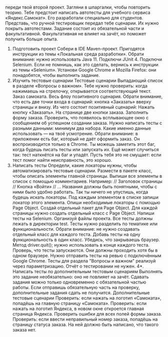 переди твой второй проект. Загляни в шпаргалки, чтобы повторить теорию.
Тебе предстоит написать автотесты для учебного сервиса «Яндекс.Самокат». Его разработали специально для студентов.
Представь, что ручной тестировщик передал тебе сценарии. Их нужно покрыть автотестами.
Задание состоит из обязательной части и факультативной. Факультативная не влияет на зачёт, но поможет получить больше опыта.
1. Подготовить проект
   Собери в IDE Maven-проект. Пригодятся инструкции из темы «Локальная среда разработки». Обрати внимание: нужно использовать Java 11.
   Подключи JUnit 4.
   Подключи Selenium. Если не помнишь, как это сделать, вернись к инструкции из темы «Selenium».
   Установи Google Chrome и Mozilla Firefox: они понадобятся, чтобы выполнить задание.
2. Изучить тестовые сценарии
   Тестовые сценарии
   Выпадающий список в разделе «Вопросы о важном». Тебе нужно проверить: когда нажимаешь на стрелочку, открывается соответствующий текст.
   Заказ самоката. Весь флоу позитивного сценария. Обрати внимание, что есть две точки входа в сценарий: кнопка «Заказать» вверху страницы и внизу.
   Из чего состоит позитивный сценарий:
   Нажать кнопку «Заказать». На странице две кнопки заказа.
   Заполнить форму заказа.
   Проверить, что появилось всплывающее окно с сообщением об успешном создании заказа.
   Нужно написать тесты с разными данными: минимум два набора. Какие именно данные использовать — на твоё усмотрение.
   Обрати внимание: в приложении есть баг, который не даёт оформить заказ. Он воспроизводится только в Chrome.
   Ты можешь заметить этот баг, когда будешь писать тесты или запускать их. Ещё может случиться так: тест наткнётся на баг и упадёт. Пусть тебя это не смущает: если тест помог найти неисправность, это хорошо.
3. Написать тесты
   Определи, какие локаторы нужны, чтобы автоматизировать тестовые сценарии. Размести в пакете класс, чтобы описать элементы главной страницы. Выпиши все элементы в список с помощью комментариев. Например:
   // Заголовок страницы
   // Кнопка «Войти»
   // ...
   Названия должны быть понятными, чтобы с ними было удобно работать. Так ты ничего не упустишь, когда будешь искать локаторы.
   Под каждым элементом в списке запиши локатор этого элемента.
   Опиши необходимые локаторы с помощью Page Object.
   Создай отдельный пакет для Page Object.
   Для каждой страницы нужно создать отдельный класс с Page Object.
   Напиши тесты на Selenium.
   Организуй файлы проекта. Все тесты должны лежать в директории test. Тесты нужно разделить по тематике или функциональности. Обрати внимание: не нужно создавать отдельный класс для каждого теста. Добавь тесты на одну функциональность в один класс.
   Убедись, что закрываешь браузер. Метод driver.quit(); нужно использовать в конце каждого теста.
   Проверь, что тесты запускаются. Они должны проходить хотя бы в одном браузере. Нужно отправить тесты на ревью с подключённым Google Chrome.
   Тесты для раздела "Вопросы и важном" реализуй через параметризацию.
   Отчёт о тестировании не нужен.
   4*. Написать тесты по дополнительным тестовым сценариям
   Выполнять это задание необязательно: оно не повлияет на зачёт.
   Сдавать задания можно только одновременно с обязательной частью работы. Если отправишь обязательную часть на проверку, дополнительные задания сдать не получится.
   Дополнительные тестовые сценарии
   Проверить: если нажать на логотип «Самоката», попадёшь на главную страницу «Самоката».
   Проверить: если нажать на логотип Яндекса, в новом окне откроется главная страница Яндекса.
   Проверить ошибки для всех полей формы заказа.
   Проверить: если ввести неправильный номер заказа, попадёшь на страницу статуса заказа. На ней должно быть написано, что такого заказа нет.